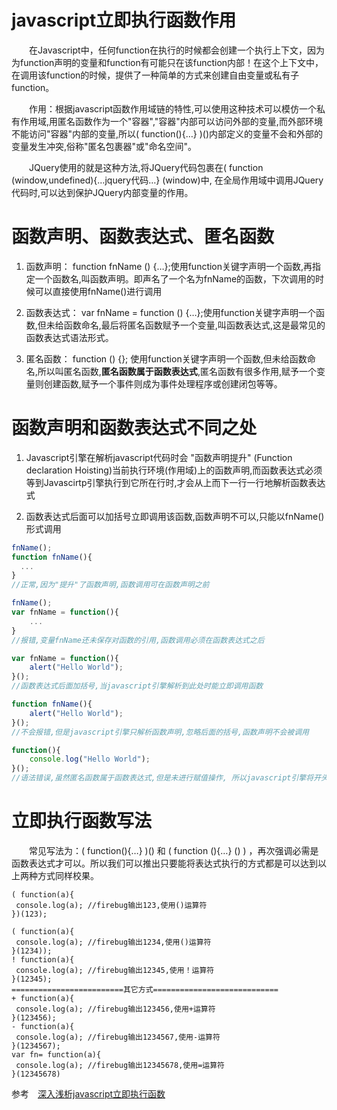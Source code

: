 # javascript立即执行函数作用

　　在Javascript中，任何function在执行的时候都会创建一个执行上下文，因为为function声明的变量和function有可能只在该function内部！在这个上下文中，在调用该function的时候，提供了一种简单的方式来创建自由变量或私有子function。

　　作用：根据javascript函数作用域链的特性,可以使用这种技术可以模仿一个私有作用域,用匿名函数作为一个"容器","容器"内部可以访问外部的变量,而外部环境不能访问"容器"内部的变量,所以( function(){…} )()内部定义的变量不会和外部的变量发生冲突,俗称"匿名包裹器"或"命名空间"。

　　JQuery使用的就是这种方法,将JQuery代码包裹在( function (window,undefined){…jquery代码…} (window)中, 在全局作用域中调用JQuery代码时,可以达到保护JQuery内部变量的作用。

# 函数声明、函数表达式、匿名函数

1. 函数声明： function fnName () {…};使用function关键字声明一个函数,再指定一个函数名,叫函数声明。即声名了一个名为fnName的函数，下次调用的时候可以直接使用fnName()进行调用

2. 函数表达式： var fnName = function () {…};使用function关键字声明一个函数,但未给函数命名,最后将匿名函数赋予一个变量,叫函数表达式,这是最常见的函数表达式语法形式。

3. 匿名函数： function () {}; 使用function关键字声明一个函数,但未给函数命名,所以叫匿名函数,**匿名函数属于函数表达式**,匿名函数有很多作用,赋予一个变量则创建函数,赋予一个事件则成为事件处理程序或创建闭包等等。

# 函数声明和函数表达式不同之处

1. Javascript引擎在解析javascript代码时会 "函数声明提升" (Function declaration Hoisting)当前执行环境(作用域)上的函数声明,而函数表达式必须等到Javascirtp引擎执行到它所在行时,才会从上而下一行一行地解析函数表达式

2. 函数表达式后面可以加括号立即调用该函数,函数声明不可以,只能以fnName()形式调用

```js
fnName(); 
function fnName(){ 
  ... 
} 
//正常,因为"提升"了函数声明,函数调用可在函数声明之前 

fnName(); 
var fnName = function(){ 
    ... 
} 
//报错,变量fnName还未保存对函数的引用,函数调用必须在函数表达式之后

var fnName = function(){ 
    alert("Hello World"); 
}(); 
//函数表达式后面加括号,当javascript引擎解析到此处时能立即调用函数 

function fnName(){ 
    alert("Hello World"); 
}(); 
//不会报错,但是javascript引擎只解析函数声明,忽略后面的括号,函数声明不会被调用 

function(){ 
    console.log("Hello World"); 
}();
//语法错误,虽然匿名函数属于函数表达式,但是未进行赋值操作, 所以javascript引擎将开头的function关键字当做函数声明,
```

# 立即执行函数写法

　　常见写法为：( function(){…} )() 和 ( function (){…} () ) ，再次强调必需是函数表达式才可以。所以我们可以推出只要能将表达式执行的方式都是可以达到以上两种方式同样校果。

```
( function(a){
 console.log(a); //firebug输出123,使用()运算符
})(123);

( function(a){
 console.log(a); //firebug输出1234,使用()运算符
}(1234));
! function(a){
 console.log(a); //firebug输出12345,使用！运算符
}(12345);
=========================其它方式============================
+ function(a){
 console.log(a); //firebug输出123456,使用+运算符
}(123456);
- function(a){
 console.log(a); //firebug输出1234567,使用-运算符
}(1234567);
var fn= function(a){
 console.log(a); //firebug输出12345678,使用=运算符
}(12345678)
```

参考　[深入浅析javascript立即执行函数](http://www.jb51.net/article/73806.htm)
